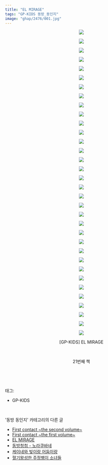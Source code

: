 ```yaml
---
title: "EL MIRAGE"
tags: "GP-KIDS 동방_동인지"
image: "ghap/2476/001.jpg"
---
```

<div class="article">
<p style="text-align: center; clear: none; float: none;"><img src="{{ site.nasurl }}/ghap/2476/001.jpg"/></p>
<p style="text-align: center; clear: none; float: none;"><img src="{{ site.nasurl }}/ghap/2476/002.jpg"/></p>
<p style="text-align: center; clear: none; float: none;"><img src="{{ site.nasurl }}/ghap/2476/003.jpg"/></p>
<p style="text-align: center; clear: none; float: none;"><img src="{{ site.nasurl }}/ghap/2476/004.jpg"/></p>
<p style="text-align: center; clear: none; float: none;"><img src="{{ site.nasurl }}/ghap/2476/005.jpg"/></p>
<p style="text-align: center; clear: none; float: none;"><img src="{{ site.nasurl }}/ghap/2476/006.jpg"/></p>
<p style="text-align: center; clear: none; float: none;"><img src="{{ site.nasurl }}/ghap/2476/007.jpg"/></p>
<p style="text-align: center; clear: none; float: none;"><img src="{{ site.nasurl }}/ghap/2476/008.jpg"/></p>
<p style="text-align: center; clear: none; float: none;"><img src="{{ site.nasurl }}/ghap/2476/009.jpg"/></p>
<p style="text-align: center; clear: none; float: none;"><img src="{{ site.nasurl }}/ghap/2476/010.jpg"/></p>
<p style="text-align: center; clear: none; float: none;"><img src="{{ site.nasurl }}/ghap/2476/011.jpg"/></p>
<p style="text-align: center; clear: none; float: none;"><img src="{{ site.nasurl }}/ghap/2476/012.jpg"/></p>
<p style="text-align: center; clear: none; float: none;"><img src="{{ site.nasurl }}/ghap/2476/013.jpg"/></p>
<p style="text-align: center; clear: none; float: none;"><img src="{{ site.nasurl }}/ghap/2476/014.jpg"/></p>
<p style="text-align: center; clear: none; float: none;"><img src="{{ site.nasurl }}/ghap/2476/015.jpg"/></p>
<p style="text-align: center; clear: none; float: none;"><img src="{{ site.nasurl }}/ghap/2476/016.jpg"/></p>
<p style="text-align: center; clear: none; float: none;"><img src="{{ site.nasurl }}/ghap/2476/017.jpg"/></p>
<p style="text-align: center; clear: none; float: none;"><img src="{{ site.nasurl }}/ghap/2476/018.jpg"/></p>
<p style="text-align: center; clear: none; float: none;"><img src="{{ site.nasurl }}/ghap/2476/019.jpg"/></p>
<p style="text-align: center; clear: none; float: none;"><img src="{{ site.nasurl }}/ghap/2476/020.jpg"/></p>
<p style="text-align: center; clear: none; float: none;"><img src="{{ site.nasurl }}/ghap/2476/021.jpg"/></p>
<p style="text-align: center; clear: none; float: none;"><img src="{{ site.nasurl }}/ghap/2476/022.jpg"/></p>
<p style="text-align: center; clear: none; float: none;"><img src="{{ site.nasurl }}/ghap/2476/023.jpg"/></p>
<p style="text-align: center; clear: none; float: none;"><img src="{{ site.nasurl }}/ghap/2476/024.jpg"/></p>
<p style="text-align: center; clear: none; float: none;"><img src="{{ site.nasurl }}/ghap/2476/025.jpg"/></p>
<p style="text-align: center; clear: none; float: none;"><img src="{{ site.nasurl }}/ghap/2476/026.jpg"/></p>
<p style="text-align: center; clear: none; float: none;"><img src="{{ site.nasurl }}/ghap/2476/027.jpg"/></p>
<p style="text-align: center; clear: none; float: none;"><img src="{{ site.nasurl }}/ghap/2476/028.jpg"/></p>
<p style="text-align: center; clear: none; float: none;"><img src="{{ site.nasurl }}/ghap/2476/029.jpg"/></p>
<p style="text-align: center; clear: none; float: none;"><img src="{{ site.nasurl }}/ghap/2476/030.jpg"/></p>
<p style="text-align: center; clear: none; float: none;"><img src="{{ site.nasurl }}/ghap/2476/031.jpg"/></p>
<p style="text-align: center; clear: none; float: none;"><img src="{{ site.nasurl }}/ghap/2476/032.jpg"/></p>
<p style="text-align: center; clear: none; float: none;"><img src="{{ site.nasurl }}/ghap/2476/033.jpg"/></p>
<p style="text-align: center; clear: none; float: none;"><img src="{{ site.nasurl }}/ghap/2476/034.jpg"/></p>
<p style="text-align: center; clear: none; float: none;">[GP-KIDS] EL MIRAGE</p>
<p style="text-align: center; clear: none; float: none;"><br/></p>
<p style="text-align: center; clear: none; float: none;">21번째 책</p>
<p><br/></p>
</div><br/>
<div class="tagTrail">
<p>태그: </p>
<ul>
<li>GP-KIDS</li>
</ul>
</div><br/>
<div class="another">
<p>'동방 동인지' 카테고리의 다른 글</p>
<ul>
<li><a href="/2016-10-06-ghap_2478">First contact ~the second volume~</a></li>
<li><a href="/2016-10-06-ghap_2477">First contact ~the first volume~</a></li>
<li><a href="/2016-10-06-ghap_2476">EL MIRAGE</a></li>
<li><a href="/2016-10-06-ghap_2475">동방청첩 - 노라쿠바네</a></li>
<li><a href="/2016-10-06-ghap_2474">케이네와 빛이랑 어둠이랑</a></li>
<li><a href="/2016-10-06-ghap_2471">혈기왕성한 주정뱅이 소녀들</a></li>
</ul>
</div><br/>
<div class="cb_module cb_fluid">
<div class="cb_wrt cb_profile">
</div><!-- commentList close -->
</div><br/>

